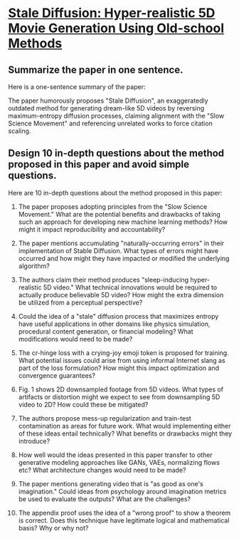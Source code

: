 # [Stale Diffusion: Hyper-realistic 5D Movie Generation Using Old-school   Methods](https://arxiv.org/abs/2404.01079)

## Summarize the paper in one sentence.

 Here is a one-sentence summary of the paper:

The paper humorously proposes "Stale Diffusion", an exaggeratedly outdated method for generating dream-like 5D videos by reversing maximum-entropy diffusion processes, claiming alignment with the "Slow Science Movement" and referencing unrelated works to force citation scaling.


## Design 10 in-depth questions about the method proposed in this paper and avoid simple questions.

 Here are 10 in-depth questions about the method proposed in this paper:

1. The paper proposes adopting principles from the "Slow Science Movement." What are the potential benefits and drawbacks of taking such an approach for developing new machine learning methods? How might it impact reproducibility and accountability?

2. The paper mentions accumulating "naturally-occurring errors" in their implementation of Stable Diffusion. What types of errors might have occurred and how might they have impacted or modified the underlying algorithm?

3. The authors claim their method produces "sleep-inducing hyper-realistic 5D video." What technical innovations would be required to actually produce believable 5D video? How might the extra dimension be utilized from a perceptual perspective?

4. Could the idea of a "stale" diffusion process that maximizes entropy have useful applications in other domains like physics simulation, procedural content generation, or financial modeling? What modifications would need to be made?

5. The cr-hinge loss with a crying-joy emoji token is proposed for training. What potential issues could arise from using informal Internet slang as part of the loss formulation? How might this impact optimization and convergence guarantees?

6. Fig. 1 shows 2D downsampled footage from 5D videos. What types of artifacts or distortion might we expect to see from downsampling 5D video to 2D? How could these be mitigated?

7. The authors propose mess-up regularization and train-test contamination as areas for future work. What would implementing either of these ideas entail technically? What benefits or drawbacks might they introduce?

8. How well would the ideas presented in this paper transfer to other generative modeling approaches like GANs, VAEs, normalizing flows etc? What architecture changes would need to be made?

9. The paper mentions generating video that is "as good as one's imagination." Could ideas from psychology around imagination metrics be used to evaluate the outputs? What are the challenges?

10. The appendix proof uses the idea of a "wrong proof" to show a theorem is correct. Does this technique have legitimate logical and mathematical basis? Why or why not?

